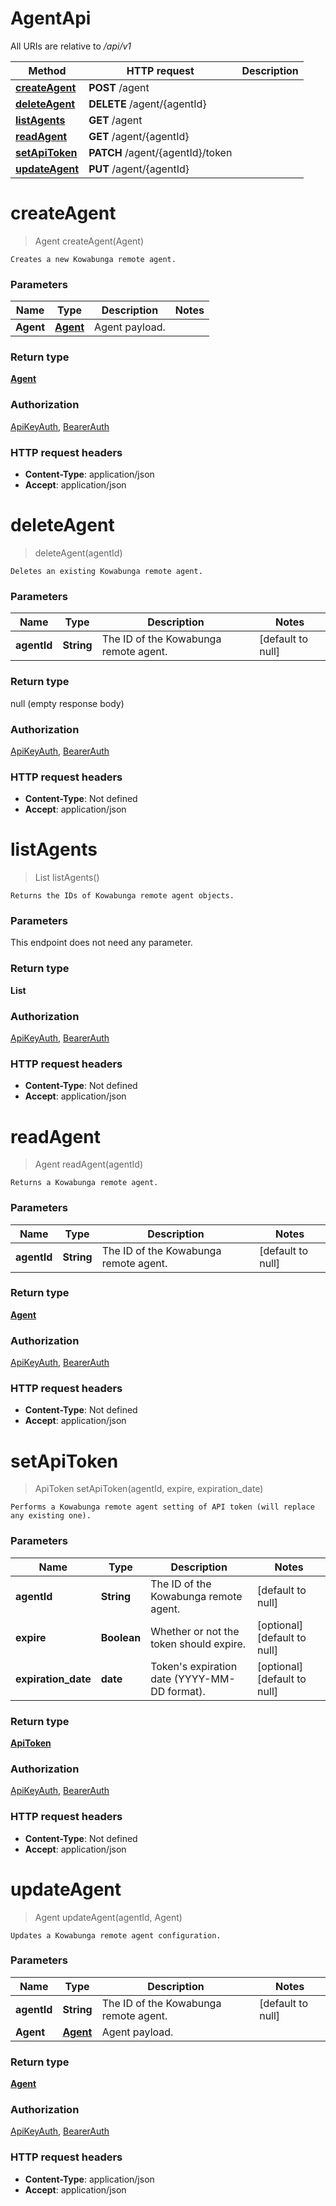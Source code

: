 # AgentApi

All URIs are relative to */api/v1*

| Method | HTTP request | Description |
|------------- | ------------- | -------------|
| [**createAgent**](AgentApi.md#createAgent) | **POST** /agent |  |
| [**deleteAgent**](AgentApi.md#deleteAgent) | **DELETE** /agent/{agentId} |  |
| [**listAgents**](AgentApi.md#listAgents) | **GET** /agent |  |
| [**readAgent**](AgentApi.md#readAgent) | **GET** /agent/{agentId} |  |
| [**setApiToken**](AgentApi.md#setApiToken) | **PATCH** /agent/{agentId}/token |  |
| [**updateAgent**](AgentApi.md#updateAgent) | **PUT** /agent/{agentId} |  |


<a name="createAgent"></a>
# **createAgent**
> Agent createAgent(Agent)



    Creates a new Kowabunga remote agent.

### Parameters

|Name | Type | Description  | Notes |
|------------- | ------------- | ------------- | -------------|
| **Agent** | [**Agent**](../Models/Agent.md)| Agent payload. | |

### Return type

[**Agent**](../Models/Agent.md)

### Authorization

[ApiKeyAuth](../README.md#ApiKeyAuth), [BearerAuth](../README.md#BearerAuth)

### HTTP request headers

- **Content-Type**: application/json
- **Accept**: application/json

<a name="deleteAgent"></a>
# **deleteAgent**
> deleteAgent(agentId)



    Deletes an existing Kowabunga remote agent.

### Parameters

|Name | Type | Description  | Notes |
|------------- | ------------- | ------------- | -------------|
| **agentId** | **String**| The ID of the Kowabunga remote agent. | [default to null] |

### Return type

null (empty response body)

### Authorization

[ApiKeyAuth](../README.md#ApiKeyAuth), [BearerAuth](../README.md#BearerAuth)

### HTTP request headers

- **Content-Type**: Not defined
- **Accept**: application/json

<a name="listAgents"></a>
# **listAgents**
> List listAgents()



    Returns the IDs of Kowabunga remote agent objects.

### Parameters
This endpoint does not need any parameter.

### Return type

**List**

### Authorization

[ApiKeyAuth](../README.md#ApiKeyAuth), [BearerAuth](../README.md#BearerAuth)

### HTTP request headers

- **Content-Type**: Not defined
- **Accept**: application/json

<a name="readAgent"></a>
# **readAgent**
> Agent readAgent(agentId)



    Returns a Kowabunga remote agent.

### Parameters

|Name | Type | Description  | Notes |
|------------- | ------------- | ------------- | -------------|
| **agentId** | **String**| The ID of the Kowabunga remote agent. | [default to null] |

### Return type

[**Agent**](../Models/Agent.md)

### Authorization

[ApiKeyAuth](../README.md#ApiKeyAuth), [BearerAuth](../README.md#BearerAuth)

### HTTP request headers

- **Content-Type**: Not defined
- **Accept**: application/json

<a name="setApiToken"></a>
# **setApiToken**
> ApiToken setApiToken(agentId, expire, expiration\_date)



    Performs a Kowabunga remote agent setting of API token (will replace any existing one).

### Parameters

|Name | Type | Description  | Notes |
|------------- | ------------- | ------------- | -------------|
| **agentId** | **String**| The ID of the Kowabunga remote agent. | [default to null] |
| **expire** | **Boolean**| Whether or not the token should expire. | [optional] [default to null] |
| **expiration\_date** | **date**| Token&#39;s expiration date (YYYY-MM-DD format). | [optional] [default to null] |

### Return type

[**ApiToken**](../Models/ApiToken.md)

### Authorization

[ApiKeyAuth](../README.md#ApiKeyAuth), [BearerAuth](../README.md#BearerAuth)

### HTTP request headers

- **Content-Type**: Not defined
- **Accept**: application/json

<a name="updateAgent"></a>
# **updateAgent**
> Agent updateAgent(agentId, Agent)



    Updates a Kowabunga remote agent configuration.

### Parameters

|Name | Type | Description  | Notes |
|------------- | ------------- | ------------- | -------------|
| **agentId** | **String**| The ID of the Kowabunga remote agent. | [default to null] |
| **Agent** | [**Agent**](../Models/Agent.md)| Agent payload. | |

### Return type

[**Agent**](../Models/Agent.md)

### Authorization

[ApiKeyAuth](../README.md#ApiKeyAuth), [BearerAuth](../README.md#BearerAuth)

### HTTP request headers

- **Content-Type**: application/json
- **Accept**: application/json

